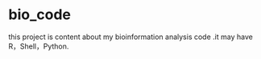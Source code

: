# bio_code
this project is content about my bioinformation analysis code .it may have R，Shell，Python.
